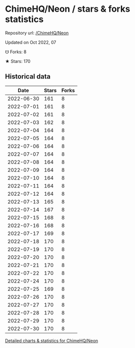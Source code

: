 # ChimeHQ/Neon / stars & forks statistics

Repository url: [/ChimeHQ/Neon](https://github.com/ChimeHQ/Neon)

Updated on Oct 2022, 07

☋ Forks: 8

★ Stars: 170

## Historical data
| Date | Stars | Forks |
|------|-------|-------|
| 2022-06-30 | 161 | 8 | 
| 2022-07-01 | 161 | 8 | 
| 2022-07-02 | 161 | 8 | 
| 2022-07-03 | 162 | 8 | 
| 2022-07-04 | 164 | 8 | 
| 2022-07-05 | 164 | 8 | 
| 2022-07-06 | 164 | 8 | 
| 2022-07-07 | 164 | 8 | 
| 2022-07-08 | 164 | 8 | 
| 2022-07-09 | 164 | 8 | 
| 2022-07-10 | 164 | 8 | 
| 2022-07-11 | 164 | 8 | 
| 2022-07-12 | 164 | 8 | 
| 2022-07-13 | 165 | 8 | 
| 2022-07-14 | 167 | 8 | 
| 2022-07-15 | 168 | 8 | 
| 2022-07-16 | 168 | 8 | 
| 2022-07-17 | 169 | 8 | 
| 2022-07-18 | 170 | 8 | 
| 2022-07-19 | 170 | 8 | 
| 2022-07-20 | 170 | 8 | 
| 2022-07-21 | 170 | 8 | 
| 2022-07-22 | 170 | 8 | 
| 2022-07-24 | 170 | 8 | 
| 2022-07-25 | 169 | 8 | 
| 2022-07-26 | 170 | 8 | 
| 2022-07-27 | 170 | 8 | 
| 2022-07-28 | 170 | 8 | 
| 2022-07-29 | 170 | 8 | 
| 2022-07-30 | 170 | 8 | 


[Detailed charts & statistics for ChimeHQ/Neon](https://reviewgithub.com/rep/ChimeHQ/Neon)
